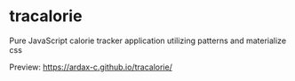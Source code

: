 # tracalorie
Pure JavaScript calorie tracker application utilizing patterns and materialize css

Preview: https://ardax-c.github.io/tracalorie/
